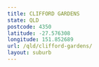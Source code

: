 ```yaml
---
title: CLIFFORD GARDENS
state: QLD
postcode: 4350
latitude: -27.576308
longitude: 151.852689
url: /qld/clifford-gardens/
layout: suburb
---
```

